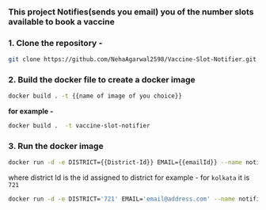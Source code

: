 ### This project Notifies(sends you email) you of the number slots available to book a vaccine

### 1. Clone the repository - 
```bash
git clone https://github.com/NehaAgarwal2598/Vaccine-Slot-Notifier.git
```
### 2. Build the docker file to create a docker image
```bash
docker build . -t {{name of image of you choice}}
```
**for example -**
```bash 
docker build .  -t vaccine-slot-notifier
```
### 3. Run the docker image
```bash
docker run -d -e DISTRICT={{District-Id}} EMAIL={{emailId}} --name notifier-{{District-Id}} vaccine-slot-notifier 
```
where district Id is the id assigned to district for example - for `kolkata` it is `721`
```bash 
docker run -d -e DISTRICT='721' EMAIL='email@address.com' --name notifier-725 vaccine-slot-notifier 
```